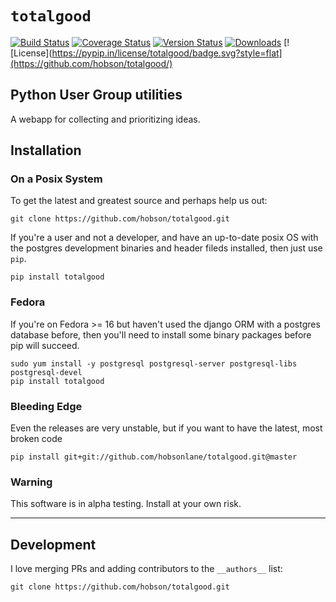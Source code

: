 # `totalgood`

[![Build Status](https://travis-ci.org/hobson/totalgood.svg?branch=master "Travis Build & Test Status")](https://travis-ci.org/hobson/totalgood)
[![Coverage Status](https://coveralls.io/repos/hobson/totalgood/badge.png)](https://coveralls.io/r/hobson/totalgood)
[![Version Status](https://pypip.in/v/totalgood/badge.png)](https://pypi.python.org/pypi/totalgood/)
[![Downloads](https://pypip.in/d/totalgood/badge.png)](https://pypi.python.org/pypi/totalgood/)
[![License](https://pypip.in/license/totalgood/badge.svg?style=flat](https://github.com/hobson/totalgood/)

## Python User Group utilities

A webapp for collecting and prioritizing ideas.

## Installation

### On a Posix System

To get the latest and greatest source and perhaps help us out:

    git clone https://github.com/hobson/totalgood.git

If you're a user and not a developer, and have an up-to-date posix OS with the postgres development binaries and header fileds installed, then just use `pip`.

    pip install totalgood

### Fedora

If you're on Fedora >= 16 but haven't used the django ORM with a postgres database before, then you'll need to install some binary packages before pip will succeed.

    sudo yum install -y postgresql postgresql-server postgresql-libs postgresql-devel
    pip install totalgood

### Bleeding Edge

Even the releases are very unstable, but if you want to have the latest, most broken code

    pip install git+git://github.com/hobsonlane/totalgood.git@master

### Warning

This software is in alpha testing.  Install at your own risk.

---

## Development

I love merging PRs and adding contributors to the `__authors__` list:

    git clone https://github.com/hobson/totalgood.git
